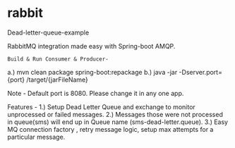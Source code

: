 # rabbit
Dead-letter-queue-example

 RabbitMQ integration made easy with Spring-boot AMQP.
 

    Build & Run Consumer & Producer-    
 a.) mvn clean package spring-boot:repackage
 b.) java -jar -Dserver.port={port} /target/{jarFileName}
 
  Note - Default port is 8080. Please change it in any one app.
  
  Features - 
  1.) Setup Dead Letter Queue and exchange to monitor unprocessed or failed messages.
  2.) Messages those were not processed in queue(sms) will end up in Queue name (sms-dead-letter.queue).
  3.) Easy MQ connection factory , retry message logic, setup max attempts for a particular message.

  
